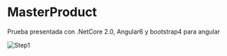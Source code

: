 # MasterProduct
Prueba presentada con .NetCore 2.0, Angular6 y bootstrap4 para angular


![Step1](https://raw.githubusercontent.com/yorianallyve/MasterProduct/master/Evidencia/1.png)

